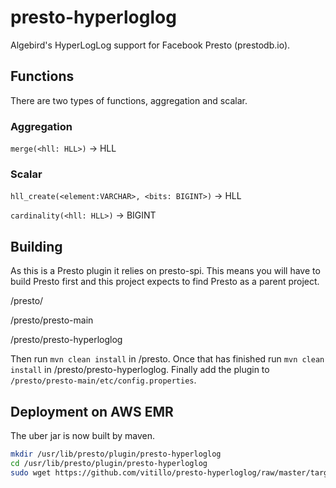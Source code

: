 # presto-hyperloglog
Algebird's HyperLogLog support for Facebook Presto (prestodb.io).

Functions
-------------
There are two types of functions, aggregation and scalar.

### Aggregation
`merge(<hll: HLL>)` -> HLL

### Scalar
`hll_create(<element:VARCHAR>, <bits: BIGINT>)` -> HLL

`cardinality(<hll: HLL>)` -> BIGINT

Building
-------------
As this is a Presto plugin it relies on presto-spi. This means you will have to build Presto first and this project expects to
find Presto as a parent project.

/presto/

/presto/presto-main

/presto/presto-hyperloglog

Then run `mvn clean install` in /presto. Once that has finished run `mvn clean install` in /presto/presto-hyperloglog.
Finally add the plugin to `/presto/presto-main/etc/config.properties`.

Deployment on AWS EMR
---------------------
The uber jar is now built by maven.

```bash
mkdir /usr/lib/presto/plugin/presto-hyperloglog
cd /usr/lib/presto/plugin/presto-hyperloglog
sudo wget https://github.com/vitillo/presto-hyperloglog/raw/master/target/presto-hyperloglog-$PRESTO_VERSION-jar-with-dependencies.jar
```

